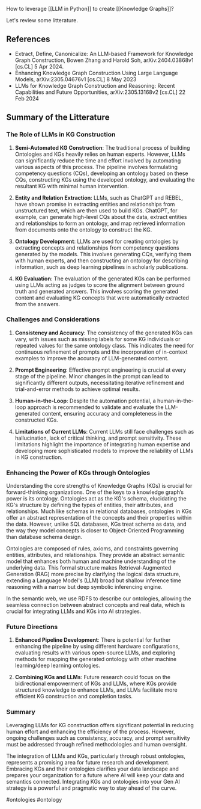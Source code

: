 How to leverage [[LLM in Python]] to create [[Knowledge Graphs]]?

Let's review some litterature.

## References

- Extract, Define, Canonicalize: An LLM-based Framework for Knowledge Graph Construction, Bowen Zhang and Harold Soh, arXiv:2404.03868v1 [cs.CL] 5 Apr 2024.
- Enhancing Knowledge Graph Construction Using Large Language Models, arXiv:2305.04676v1 [cs.CL] 8 May 2023
- LLMs for Knowledge Graph Construction and Reasoning: Recent Capabilities and Future Opportunities, arXiv:2305.13168v2 [cs.CL] 22 Feb 2024

## Summary of the Litterature

### The Role of LLMs in KG Construction

1. **Semi-Automated KG Construction**:
   The traditional process of building Ontologies and KGs heavily relies on human experts. However, LLMs can significantly reduce the time and effort involved by automating various aspects of this process. The pipeline involves formulating competency questions (CQs), developing an ontology based on these CQs, constructing KGs using the developed ontology, and evaluating the resultant KG with minimal human intervention.

2. **Entity and Relation Extraction**:
   LLMs, such as ChatGPT and REBEL, have shown promise in extracting entities and relationships from unstructured text, which are then used to build KGs. ChatGPT, for example, can generate high-level CQs about the data, extract entities and relationships to form an ontology, and map retrieved information from documents onto the ontology to construct the KG.

3. **Ontology Development**:
   LLMs are used for creating ontologies by extracting concepts and relationships from competency questions generated by the models. This involves generating CQs, verifying them with human experts, and then constructing an ontology for describing information, such as deep learning pipelines in scholarly publications.

4. **KG Evaluation**:
   The evaluation of the generated KGs can be performed using LLMs acting as judges to score the alignment between ground truth and generated answers. This involves scoring the generated content and evaluating KG concepts that were automatically extracted from the answers.

### Challenges and Considerations

1. **Consistency and Accuracy**:
   The consistency of the generated KGs can vary, with issues such as missing labels for some KG individuals or repeated values for the same ontology class. This indicates the need for continuous refinement of prompts and the incorporation of in-context examples to improve the accuracy of LLM-generated content.

2. **Prompt Engineering**:
   Effective prompt engineering is crucial at every stage of the pipeline. Minor changes in the prompt can lead to significantly different outputs, necessitating iterative refinement and trial-and-error methods to achieve optimal results.

3. **Human-in-the-Loop**:
   Despite the automation potential, a human-in-the-loop approach is recommended to validate and evaluate the LLM-generated content, ensuring accuracy and completeness in the constructed KGs.

4. **Limitations of Current LLMs**:
   Current LLMs still face challenges such as hallucination, lack of critical thinking, and prompt sensitivity. These limitations highlight the importance of integrating human expertise and developing more sophisticated models to improve the reliability of LLMs in KG construction.

### Enhancing the Power of KGs through Ontologies

Understanding the core strengths of Knowledge Graphs (KGs) is crucial for forward-thinking organizations. One of the keys to a knowledge graph’s power is its ontology. Ontologies act as the KG's schema, elucidating the KG's structure by defining the types of entities, their attributes, and relationships. Much like schemas in relational databases, ontologies in KGs offer an abstract representation of the concepts and their properties within the data. However, unlike SQL databases, KGs treat schema as data, and the way they model concepts is closer to Object-Oriented Programming than database schema design.

Ontologies are composed of rules, axioms, and constraints governing entities, attributes, and relationships. They provide an abstract semantic model that enhances both human and machine understanding of the underlying data. This formal structure makes Retrieval-Augmented Generation (RAG) more precise by clarifying the logical data structure, extending a Language Model's (LLM) broad but shallow inference time reasoning with a narrow but deep symbolic inferencing engine.

In the semantic web, we use RDFS to describe our ontologies, allowing the seamless connection between abstract concepts and real data, which is crucial for integrating LLMs and KGs into AI strategies.

### Future Directions

1. **Enhanced Pipeline Development**:
   There is potential for further enhancing the pipeline by using different hardware configurations, evaluating results with various open-source LLMs, and exploring methods for mapping the generated ontology with other machine learning/deep learning ontologies.

2. **Combining KGs and LLMs**:
   Future research could focus on the bidirectional empowerment of KGs and LLMs, where KGs provide structured knowledge to enhance LLMs, and LLMs facilitate more efficient KG construction and completion tasks.

### Summary

Leveraging LLMs for KG construction offers significant potential in reducing human effort and enhancing the efficiency of the process. However, ongoing challenges such as consistency, accuracy, and prompt sensitivity must be addressed through refined methodologies and human oversight. 

The integration of LLMs and KGs, particularly through robust ontologies, represents a promising area for future research and development. Embracing KGs and their ontologies clarifies your data landscape and prepares your organization for a future where AI will keep your data and semantics connected. Integrating KGs and ontologies into your Gen AI strategy is a powerful and pragmatic way to stay ahead of the curve.

<!-- Keywords -->
#ontologies #ontology
<!-- /Keywords -->
